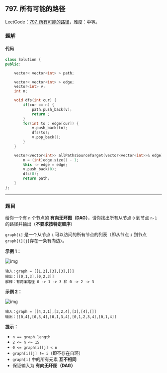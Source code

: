 ## 797. 所有可能的路径

LeetCode：[797. 所有可能的路径](https://leetcode.cn/problems/all-paths-from-source-to-target/)，难度：中等。

### 题解

#### 代码

```c++
class Solution {
public:

    vector< vector<int> > path;

    vector< vector<int> > edge;
    vector<int> v;
    int n;

    void dfs(int cur) {
        if(cur == n) {
            path.push_back(v);
            return ;
        }
        for(int to : edge[cur]) {
            v.push_back(to);
            dfs(to);
            v.pop_back();
        }
    }

    vector<vector<int>> allPathsSourceTarget(vector<vector<int>>& edge) {
        n = (int)edge.size() - 1;
        this -> edge = edge;
        v.push_back(0);
        dfs(0);
        return path;
    }
};
```



---



### 题目

给你一个有 `n` 个节点的 **有向无环图（DAG）**，请你找出所有从节点 `0` 到节点 `n-1` 的路径并输出（**不要求按特定顺序**）

 `graph[i]` 是一个从节点 `i` 可以访问的所有节点的列表（即从节点 `i` 到节点 `graph[i][j]`存在一条有向边）。

 

**示例 1：**

![img](https://gitee.com/xwl66/leetcode/raw/master/image/797-all_1.jpg)

```
输入：graph = [[1,2],[3],[3],[]]
输出：[[0,1,3],[0,2,3]]
解释：有两条路径 0 -> 1 -> 3 和 0 -> 2 -> 3
```

**示例 2：**

![img](https://gitee.com/xwl66/leetcode/raw/master/image/797-all_2.jpg)

```
输入：graph = [[4,3,1],[3,2,4],[3],[4],[]]
输出：[[0,4],[0,3,4],[0,1,3,4],[0,1,2,3,4],[0,1,4]]
```

 

**提示：**

- `n == graph.length`
- `2 <= n <= 15`
- `0 <= graph[i][j] < n`
- `graph[i][j] != i`（即不存在自环）
- `graph[i]` 中的所有元素 **互不相同**
- 保证输入为 **有向无环图（DAG）**


